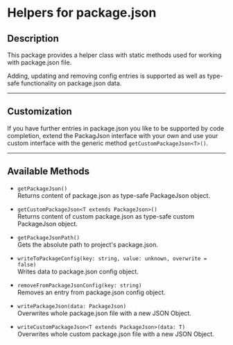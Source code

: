 # Helpers for package.json

## Description
This package provides a helper class with static methods used for working with package.json file.

Adding, updating and removing config entries is supported as well as type-safe functionality on package.json data.

---

## Customization
If you have further entries in package.json you like to be supported by code completion, extend the PackagJson interface with your own and use your custom interface with the generic method `getCustomPackageJson<T>()`.

---

## Available Methods
* `getPackageJson()`\
Returns content of package.json as type-safe PackageJson object.

* `getCustomPackageJson<T extends PackageJson>()`\
Returns content of custom package.json as type-safe custom PackageJson object.

* `getPackageJsonPath()`\
Gets the absolute path to project's package.json.

* `writeToPackageConfig(key: string, value: unknown, overwrite = false)`\
Writes data to package.json config object.

* `removeFromPackageJsonConfig(key: string)`\
Removes an entry from package.json config object.

* `writePackageJson(data: PackageJson)`\
Overwrites whole package.json file with a new JSON Object.

* `writeCustomPackageJson<T extends PackageJson>(data: T)`\
Overwrites whole custom package.json file with a new JSON Object.